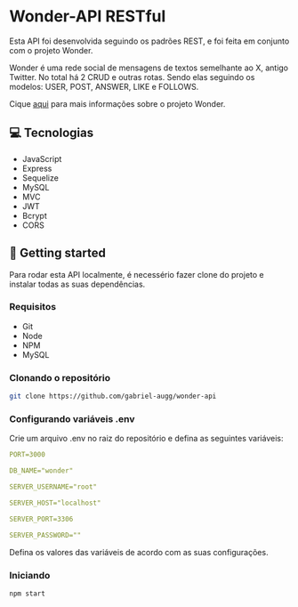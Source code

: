 # Wonder-API RESTful

Esta API foi desenvolvida seguindo os padrões REST, e foi feita em conjunto com o projeto Wonder. 

Wonder é uma rede social de mensagens de textos semelhante ao X, antigo Twitter. No total há 2 CRUD e outras rotas. Sendo elas seguindo os modelos: USER, POST, ANSWER, LIKE e FOLLOWS. 

Cique [aqui](https://github.com/gabriel-augg/wonder) para mais informações sobre o projeto Wonder.

## 💻 Tecnologias

- JavaScript
- Express
- Sequelize
- MySQL
- MVC
- JWT
- Bcrypt
- CORS

## 🚀 Getting started

Para rodar esta API localmente, é necessério fazer clone do projeto e instalar todas as suas dependências.

### Requisitos

- Git
- Node
- NPM
- MySQL

### Clonando o repositório

```bash
git clone https://github.com/gabriel-augg/wonder-api
```

### Configurando variáveis .env

Crie um arquivo .env no raiz  do repositório e defina as seguintes variáveis:

```yaml
PORT=3000

DB_NAME="wonder"

SERVER_USERNAME="root"

SERVER_HOST="localhost"

SERVER_PORT=3306

SERVER_PASSWORD=""
```

Defina os valores das variáveis de acordo com as suas configurações.

### Iniciando

```bash
npm start
```
